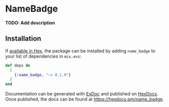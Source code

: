 # NameBadge

**TODO: Add description**

## Installation

If [available in Hex](https://hex.pm/docs/publish), the package can be installed
by adding `name_badge` to your list of dependencies in `mix.exs`:

```elixir
def deps do
  [
    {:name_badge, "~> 0.1.0"}
  ]
end
```

Documentation can be generated with [ExDoc](https://github.com/elixir-lang/ex_doc)
and published on [HexDocs](https://hexdocs.pm). Once published, the docs can
be found at <https://hexdocs.pm/name_badge>.

